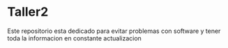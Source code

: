 # Taller2
Este repositorio esta dedicado para evitar problemas con software y tener toda la informacion en constante actualizacion
